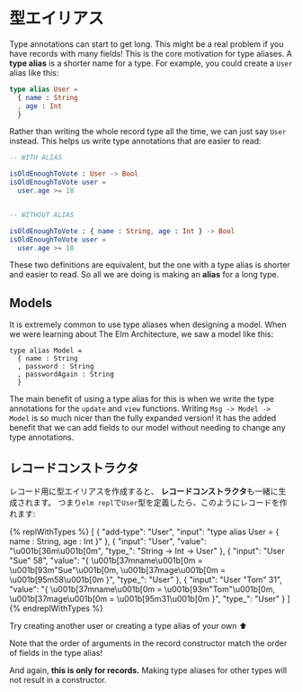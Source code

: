<!--
# Type Aliases
-->
# 型エイリアス

<!--
Type annotations can start to get long. This might be a real problem if you have records with many fields! This is the core motivation for type aliases. A **type alias** is a shorter name for a type. For example, you could create a `User` alias like this:
-->
<!-- TODO -->
<!-- 元の文章：
Elmでは **型エイリアス** を作ることができます。 型エイリアスというのは単に他の型に短い名前をつけたものです。 このように定義できます:
-->
Type annotations can start to get long. This might be a real problem if you have records with many fields! This is the core motivation for type aliases. A **type alias** is a shorter name for a type. For example, you could create a `User` alias like this:

```elm
type alias User =
  { name : String
  , age : Int
  }
```

<!--
Rather than writing the whole record type all the time, we can just say `User` instead. This helps us write type annotations that are easier to read:
-->
<!-- TODO -->
<!-- 元の文章：
つまりこのレコード型をいつも書くのではなく、代わりに`User`と書くだけで済ませることができます。 例えば、型注釈をこのように短く書くことができます:
-->
Rather than writing the whole record type all the time, we can just say `User` instead. This helps us write type annotations that are easier to read:

```elm
-- WITH ALIAS

isOldEnoughToVote : User -> Bool
isOldEnoughToVote user =
  user.age >= 18


-- WITHOUT ALIAS

isOldEnoughToVote : { name : String, age : Int } -> Bool
isOldEnoughToVote user =
  user.age >= 18
```

<!--
These two definitions are equivalent, but the one with a type alias is shorter and easier to read. So all we are doing is making an **alias** for a long type.
-->
<!-- TODO -->
<!-- 元の文章：
型エイリアスを使わずに書けば`{ name : String, bio : String } -> Bool`のようになります。 **型エイリアスの主なポイントは短く明確な型注釈を書くのを助けることです。** これはアプリケーションが成長するにつれてより重要になってきます。 `updateBio`関数があるとします:
-->
These two definitions are equivalent, but the one with a type alias is shorter and easier to read. So all we are doing is making an **alias** for a long type.


<!--
## Models
-->
<!-- TODO -->
## Models

<!--
It is extremely common to use type aliases when designing a model. When we were learning about The Elm Architecture, we saw a model like this:
-->
<!-- TODO -->
It is extremely common to use type aliases when designing a model. When we were learning about The Elm Architecture, we saw a model like this:

```
type alias Model =
  { name : String
  , password : String
  , passwordAgain : String
  }
```

<!--
The main benefit of using a type alias for this is when we write the type annotations for the `update` and `view` functions. Writing `Msg -> Model -> Model` is so much nicer than the fully expanded version! It has the added benefit that we can add fields to our model without needing to change any type annotations.
-->
<!-- TODO -->
<!-- 元の文章：
まず、型エイリアスを使わない型注釈について考えてみましょう。 今度はアプリケーションが成長するにつれてユーザを表すフィールドが増えることを想像しましょう。 10個や100個のフィールドを`User`型に追加するかもしれません。 しかし`updateBio`関数に変更を加える必要はありません。 やったね！
-->
The main benefit of using a type alias for this is when we write the type annotations for the `update` and `view` functions. Writing `Msg -> Model -> Model` is so much nicer than the fully expanded version! It has the added benefit that we can add fields to our model without needing to change any type annotations.


<!--
## Record Constructors
-->
## レコードコンストラクタ

<!--
When you create a type alias specifically for a record, it also generates a **record constructor**. So if we define a `User` type alias, we can start building records like this:
-->
レコード用に型エイリアスを作成すると、 **レコードコンストラクタ**も一緒に生成されます。 つまり`elm repl`で`User`型を定義したら、このようにレコードを作れます:

{% replWithTypes %}
[
	{
		"add-type": "User",
		"input": "type alias User = { name : String, age : Int }"
	},
	{
		"input": "User",
		"value": "\u001b[36m<function>\u001b[0m",
		"type_": "String -> Int -> User"
	},
	{
		"input": "User \"Sue\" 58",
		"value": "{ \u001b[37mname\u001b[0m = \u001b[93m\"Sue\"\u001b[0m, \u001b[37mage\u001b[0m = \u001b[95m58\u001b[0m }",
		"type_": "User"
	},
	{
		"input": "User \"Tom\" 31",
		"value": "{ \u001b[37mname\u001b[0m = \u001b[93m\"Tom\"\u001b[0m, \u001b[37mage\u001b[0m = \u001b[95m31\u001b[0m }",
		"type_": "User"
	}
]
{% endreplWithTypes %}

Try creating another user or creating a type alias of your own ⬆️

<!--
Note that the order of arguments in the record constructor match the order of fields in the type alias!
-->
<!-- TODO -->
<!-- 元の文章：
引数は型エイリアスの定義に現れる順になります。 これはかなり便利です。
-->
Note that the order of arguments in the record constructor match the order of fields in the type alias!

<!--
And again, **this is only for records.** Making type aliases for other types will not result in a constructor.
-->
<!-- TODO -->
<!-- 元の文章：
この機能はレコード型のためだけのものです。 レコード型ではない型のための型エイリアスを作成してもコンストラクタは生成されません。
-->
And again, **this is only for records.** Making type aliases for other types will not result in a constructor.
